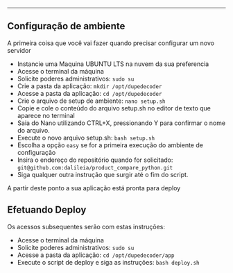 ***

## Configuração de ambiente ##
A primeira coisa que você vai fazer quando precisar configurar um novo servidor

- Instancie uma Maquina UBUNTU LTS na nuvem da sua preferencia
- Acesse o terminal da máquina
- Solicite poderes administrativos: `sudo su`
- Crie a pasta da aplicação: `mkdir /opt/dupedecoder`
- Acesse a pasta da aplicação:  `cd /opt/dupedecoder`
- Crie o arquivo de setup de ambiente: `nano setup.sh`
- Copie e cole o conteúdo do arquivo setup.sh no editor de texto que aparece no terminal
- Saia do Nano utilizando CTRL+X, pressionando Y para confirmar o nome do arquivo.
- Execute o novo arquivo setup.sh: `bash setup.sh`
- Escolha a opção `easy` se for a primeira execução do ambiente de configuração
- Insira o endereço do repositório quando for solicitado: `git@github.com:dalileia/product_compare_python.git`
- Siga qualquer outra instrução que surgir até o fim do script.

A partir deste ponto a sua aplicação está pronta para deploy



## Efetuando Deploy ##
Os acessos subsequentes serão com estas instruções:

- Acesse o terminal da máquina
- Solicite poderes administrativos: `sudo su`
- Acesse a pasta da aplicação:  `cd /opt/dupedecoder/app`
- Execute o script de deploy e siga as instruções: `bash deploy.sh`

